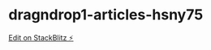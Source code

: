 # dragndrop1-articles-hsny75

[Edit on StackBlitz ⚡️](https://stackblitz.com/edit/dragndrop1-articles-hsny75)
